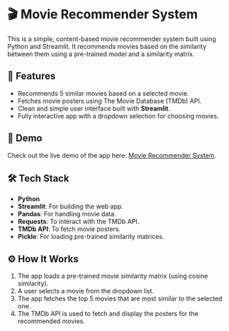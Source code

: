 # 🎬 Movie Recommender System

This is a simple, content-based movie recommender system built using Python and Streamlit. It recommends movies based on the similarity between them using a pre-trained model and a similarity matrix.

## 📌 Features

- Recommends 5 similar movies based on a selected movie.
- Fetches movie posters using The Movie Database (TMDb) API.
- Clean and simple user interface built with **Streamlit**.
- Fully interactive app with a dropdown selection for choosing movies.

## 🚀 Demo

Check out the live demo of the app here: [Movie Recommender System](https://movie-recommender-sys-j5otxdqzv3buk7zdwfqvjz.streamlit.app/).

## 🛠️ Tech Stack

- **Python**
- **Streamlit**: For building the web app.
- **Pandas**: For handling movie data.
- **Requests**: To interact with the TMDb API.
- **TMDb API**: To fetch movie posters.
- **Pickle**: For loading pre-trained similarity matrices.

## ⚙️ How It Works

1. The app loads a pre-trained movie similarity matrix (using cosine similarity).
2. A user selects a movie from the dropdown list.
3. The app fetches the top 5 movies that are most similar to the selected one.
4. The TMDb API is used to fetch and display the posters for the recommended movies.

